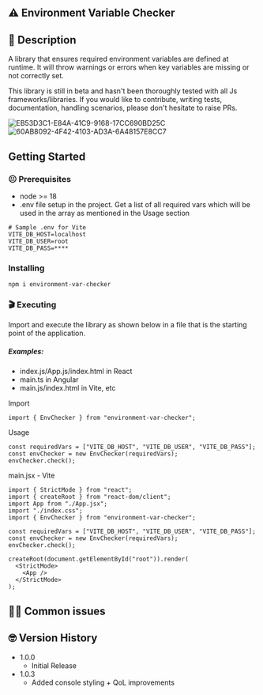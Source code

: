 ## ⚠️ Environment Variable Checker

## 📝 Description

A library that ensures required environment variables are defined at runtime. It will throw warnings or errors when key variables are missing or not correctly set.

This library is still in beta and hasn't been thoroughly tested with all Js frameworks/libraries. If you would like to contribute, writing tests, documentation, handling scenarios, please don't hesitate to raise PRs. 

![EB53D3C1-E84A-41C9-9168-17CC690BD25C](https://github.com/user-attachments/assets/c3c7a1a1-cce8-471c-96dc-2f8139978536) 
![60AB8092-4F42-4103-AD3A-6A48157E8CC7](https://github.com/user-attachments/assets/7e49f309-80e0-4e05-8c71-7e47029178ef)

## Getting Started

### 😐 Prerequisites

- node >= 18
- .env file setup in the project. Get a list of all required vars which will be used in the array as mentioned in the Usage section
```
# Sample .env for Vite
VITE_DB_HOST=localhost
VITE_DB_USER=root
VITE_DB_PASS=****
```
### Installing

```
npm i environment-var-checker
```

### 🎬 Executing

Import and execute the library as shown below in a file that is the starting point of the application.

##### Examples:

- index.js/App.js/index.html in React
- main.ts in Angular
- main.js/index.html in Vite, etc

Import

```
import { EnvChecker } from "environment-var-checker";
```

Usage

```
const requiredVars = ["VITE_DB_HOST", "VITE_DB_USER", "VITE_DB_PASS"];
const envChecker = new EnvChecker(requiredVars);
envChecker.check(); 
```

main.jsx - Vite

```
import { StrictMode } from "react";
import { createRoot } from "react-dom/client";
import App from "./App.jsx";
import "./index.css";
import { EnvChecker } from "environment-var-checker";

const requiredVars = ["VITE_DB_HOST", "VITE_DB_USER", "VITE_DB_PASS"];
const envChecker = new EnvChecker(requiredVars);
envChecker.check();

createRoot(document.getElementById("root")).render(
  <StrictMode>
    <App />
  </StrictMode>
);
```

## 😮‍💨 Common issues

## 🤓 Version History
- 1.0.0
  - Initial Release
- 1.0.3
  - Added console styling + QoL improvements
